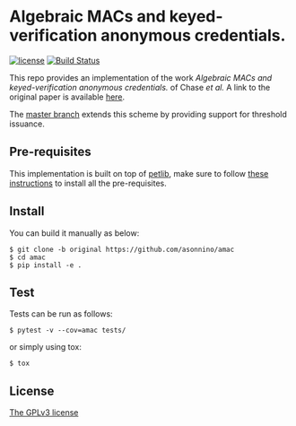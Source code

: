 # Algebraic MACs and keyed-verification anonymous credentials.
[![license](https://img.shields.io/badge/license-GPL3-brightgreen.svg)](https://github.com/asonnino/amac/blob/master/LICENSE)
[![Build Status](https://travis-ci.org/asonnino/amac.svg?branch=master)](https://travis-ci.org/asonnino/amac)

This repo provides an implementation of the work *Algebraic MACs and keyed-verification anonymous credentials.* of Chase *et al.* A link to the original paper is available [here](http://www0.cs.ucl.ac.uk/staff/S.Meiklejohn/files/ccs14.pdf).

The [master branch](https://github.com/asonnino/amac) extends this scheme by providing support for threshold issuance.


## Pre-requisites
This implementation is built on top of [petlib](https://github.com/gdanezis/petlib), make sure to follow [these instructions](https://github.com/gdanezis/petlib#pre-requisites) to install all the pre-requisites.


## Install
You can build it manually as below:
```
$ git clone -b original https://github.com/asonnino/amac
$ cd amac
$ pip install -e .
```


## Test
Tests can be run as follows:
```
$ pytest -v --cov=amac tests/
```
or simply using tox:
```
$ tox
```

## License
[The GPLv3 license](https://www.gnu.org/licenses/gpl-3.0.en.html)
